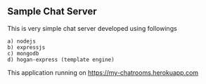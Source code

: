 Sample Chat Server
-------------------
This is very simple chat server developed using followings

    a) nodejs
    b) expressjs
    c) mongodb
    d) hogan-express (template engine)

This application running on https://my-chatrooms.herokuapp.com 

